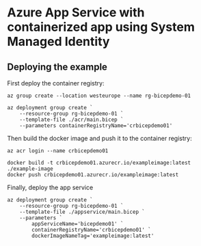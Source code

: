 # Azure App Service with containerized app using System Managed Identity
## Deploying the example
First deploy the container registry:
```pwsh
az group create --location westeurope --name rg-bicepdemo-01

az deployment group create `
    --resource-group rg-bicepdemo-01 `
    --template-file ./acr/main.bicep `
    --parameters containerRegistryName='crbicepdemo01'
```

Then build the docker image and push it to the container registry:
```pwsh
az acr login --name crbicepdemo01

docker build -t crbicepdemo01.azurecr.io/exampleimage:latest ./example-image
docker push crbicepdemo01.azurecr.io/exampleimage:latest
```

Finally, deploy the app service
```pwsh
az deployment group create `
    --resource-group rg-bicepdemo-01 `
    --template-file ./appservice/main.bicep `
    --parameters `
        appServiceName='bicepdemo01' `
        containerRegistryName='crbicepdemo01' `
        dockerImageNameTag='exampleimage:latest'
```
